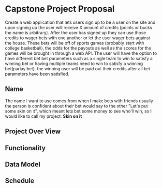 # Capstone Project Proposal
Create a web application that lets users sign up to be a user on the site and upon signing up the user will receive X amount of credits (points or bucks the name is arbitrary). After the user has signed up they can use those credits to wager bets with one another or let the user wager bets against the house. These bets will be off of sports games (probably start with college basketball), the odds for the payouts as well as the scores for the games will be brought in through a web API. The user will have the option to have different bet bet parameters such as a single team to win to satisfy a winning bet or having multiple teams need to win to satisfy a winning bet(parlay bet). the winning user will be paid out their credits after all bet parameters have been satisfied.

## Name
The name I want to use comes from when I make bets with friends usually the person is confident about their bet would say to the other "Let's put some skin on it", which meant lets bet some money to see who'll win, so I would like to call my project: **Skin on it**

## Project Over View
## Functionality
## Data Model
## Schedule